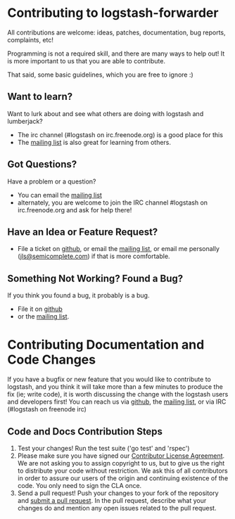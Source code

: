 # Contributing to logstash-forwarder

All contributions are welcome: ideas, patches, documentation, bug reports,
complaints, etc!

Programming is not a required skill, and there are many ways to help out!
It is more important to us that you are able to contribute.

That said, some basic guidelines, which you are free to ignore :)

## Want to learn?

Want to lurk about and see what others are doing with logstash and lumberjack? 

* The irc channel (#logstash on irc.freenode.org) is a good place for this
* The [mailing list](http://groups.google.com/group/logstash-users) is also
  great for learning from others.

## Got Questions?

Have a problem or a question?
 
* You can email the [mailing list](http://groups.google.com/group/logstash-users)
* alternately, you are welcome to join the IRC channel #logstash on
irc.freenode.org and ask for help there!

## Have an Idea or Feature Request?

* File a ticket on [github](https://github.com/elasticsearch/logstash-forwarder), or email the
  [mailing list](http://groups.google.com/group/logstash-users), or email
  me personally (jls@semicomplete.com) if that is more comfortable.

## Something Not Working? Found a Bug?

If you think you found a bug, it probably is a bug.

* File it on [github](https://github.com/elasticsearch/logstash-forwarder)
* or the [mailing list](http://groups.google.com/group/logstash-users).

# Contributing Documentation and Code Changes

If you have a bugfix or new feature that you would like to contribute to
logstash, and you think it will take more than a few minutes to produce the fix
(ie; write code), it is worth discussing the change with the logstash users and
developers first! You can reach us via
[github](https://github.com/elasticsearch/logstash-forwarder), the [mailing
list](http://groups.google.com/group/logstash-users), or via IRC (#logstash on
freenode irc)

## Code and Docs Contribution Steps

1. Test your changes! Run the test suite ('go test' and 'rspec') 
2. Please make sure you have signed our [Contributor License
   Agreement](http://www.elasticsearch.org/contributor-agreement/). We are not
   asking you to assign copyright to us, but to give us the right to distribute
   your code without restriction. We ask this of all contributors in order to
   assure our users of the origin and continuing existence of the code. You
   only need to sign the CLA once.
3. Send a pull request! Push your changes to your fork of the repository and
   [submit a pull
   request](https://help.github.com/articles/using-pull-requests). In the pull
   request, describe what your changes do and mention any open issues related
   to the pull request.


